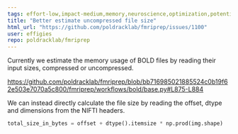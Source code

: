 ```yaml
---
tags: effort-low,impact-medium,memory,neuroscience,optimization,potential-hackathon-project,python
title: "Better estimate uncompressed file size"
html_url: "https://github.com/poldracklab/fmriprep/issues/1100"
user: effigies
repo: poldracklab/fmriprep
---
```


Currently we estimate the memory usage of BOLD files by reading their input sizes, compressed or uncompressed.

https://github.com/poldracklab/fmriprep/blob/bb716985021885524c0b19f62e503e7070a5c800/fmriprep/workflows/bold/base.py#L875-L884

We can instead directly calculate the file size by reading the offset, dtype and dimensions from the NIFTI headers.

```Python
total_size_in_bytes = offset + dtype().itemsize * np.prod(img.shape)
```